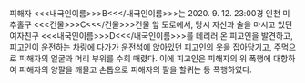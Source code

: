 피해자 <<<내국인이름>>>B<<</내국인이름>>>는 2020. 9. 12. 23:00경 인천 미추홀구 <<<건물>>>C<<</건물>>>건물 앞 도로에서, 당시 자신과 술을 마시고 있던 여자친구 <<<내국인이름>>>D<<</내국인이름>>>를 데리러 온 피고인을 발견하고, 피고인이 운전하는 차량에 다가가 운전석에 앉아있던 피고인의 옷을 잡아당기고, 주먹으로 피해자의 얼굴과 머리 부위를 수회 때렸다.
이에 피고인은 피해자의 위 폭행에 대항하여 피해자의 양팔을 깨물고 손톱으로 피해자의 팔을 할퀴는 등 폭행하였다.
